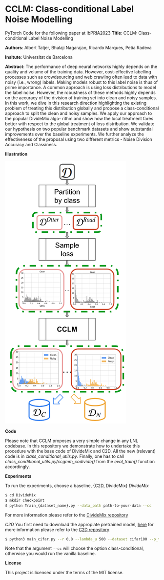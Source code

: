 # CCLM: Class-conditional Label Noise Modelling

PyTorch Code for the following paper at IbPRIA2023
**Title**: CCLM: Class-conditional Label Noise Modelling

**Authors**: Albert Tatjer, Bhalaji Nagarajan, Ricardo Marques, Petia Radeva

**Insitute**: Universitat de Barcelona

**Abstract**: The performance of deep neural networks highly depends
on the quality and volume of the training data. However, cost-effective
labelling processes such as crowdsourcing and web crawling often lead
to data with noisy (i.e., wrong) labels. Making models robust to this
label noise is thus of prime importance. A common approach is using
loss distributions to model the label noise. However, the robustness of
these methods highly depends on the accuracy of the division of training
set into clean and noisy samples. In this work, we dive in this research
direction highlighting the existing problem of treating this distribution
globally and propose a class-conditional approach to split the clean and
noisy samples. We apply our approach to the popular DivideMix algo-
rithm and show how the local treatment fares better with respect to the
global treatment of loss distribution. We validate our hypothesis on two
popular benchmark datasets and show substantial improvements over the
baseline experiments. We further analyze the effectiveness of the proposal
using two different metrics - Noise Division Accuracy and Classiness.

**Illustration**

<img src="./img/framework.png">

**Code**

Please note that CCLM proposes a very simple change in any LNL codebase. In this repository we demonstrate how to undertake this procedure with the base code of DivideMix and C2D. All the new (relevant) code is in *class_conditional_utils.py*. Finally, one has to call *class_conditional_utils.py/ccgmm_codivide()* from the *eval_train()* function accordingly.

**Experiments**

To run the experiments, choose a baseline, {C2D, DivideMix}
*DivideMix*

```bash
$ cd DivideMix
$ mkdir checkpoint
$ python Train_{dataset_name}.py --data_path path-to-your-data --cc
```
For more information please refer to the [DivideMix repository](https://github.com/LiJunnan1992/DivideMix)

*C2D*
You first need to download the appropiate pretrained model, [here](https://drive.google.com/drive/folders/1qYVdggtNFQZBZ-OqVJm80LBKUKpdLPUm?usp=sharing) for more information please refer to the [C2D repository](https://github.com/ContrastToDivide/C2D)
```bash
$ python3 main_cifar.py --r 0.8 --lambda_u 500 --dataset cifar100 --p_threshold 0.03 --data_path path-to-your-data --experiment-name name-of-your-choice --method selfsup --net resnet50 --cc
```

Note  that the argument `--cc` will choose the option class-conditional, otherwise you would run the vanilla baseline.


**License**

This project is licensed under the terms of the MIT license.